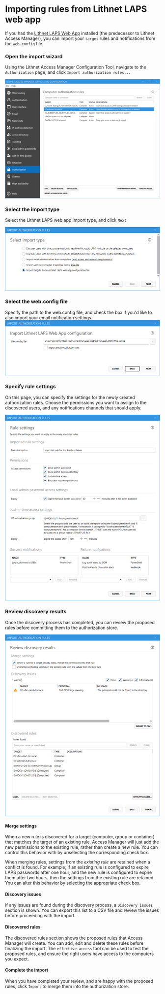 # Importing rules from Lithnet LAPS web app

If you had the [Lithnet LAPS Web App](https://github.com/lithet/laps-web) installed (the predecessor to Lithnet Access Manager), you can import your `target` rules and notifications from the `web.config` file.

### Open the import wizard

Using the Lithnet Access Manager Configuration Tool, navigate to the `Authorization` page, and click `Import authorization rules...`

![authz](../../.gitbook/assets/ui-page-authz.png)

### Select the import type

Select the Lithnet LAPS web app import type, and click `Next`

![laps\_web](../../.gitbook/assets/ui-page-import-type-lapsweb.png)

### Select the web.config file

Specify the path to the web.config file, and check the box if you'd like to also import your email notification settings. ![laps\_web](../../.gitbook/assets/ui-page-import-lapsweb.png)

### Specify rule settings

On this page, you can specify the settings for the newly created authorization rules. Choose the permissions you want to assign to the discovered users, and any notifications channels that should apply.

![rule\_setting](../../.gitbook/assets/ui-page-import-rulesettings.png)

### Review discovery results

Once the discovery process has completed, you can review the proposed rules before committing them to the authorization store.

![import\_results](../../.gitbook/assets/ui-page-import-results.png)

#### Merge settings

When a new rule is discovered for a target (computer, group or container) that matches the target of an existing rule, Access Manager will just add the new permissions to the existing rule, rather than create a new rule. You can control this behavior with by unselecting the corresponding check box.

When merging rules, settings from the _existing rule_ are retained when a conflict is found. For example, if an existing rule is configured to expire LAPS passwords after one hour, and the new rule is configured to expire them after two hours, then the settings from the existing rule are retained. You can alter this behavior by selecting the appropriate check box.

#### Discovery issues

If any issues are found during the discovery process, a `Discovery issues` section is shown. You can export this list to a CSV file and review the issues before proceeding with the import.

#### Discovered rules

The discovered rules section shows the proposed rules that Access Manager will create. You can add, edit and delete these rules before finalizing the import. The `effective access` tool can be used to test the proposed rules, and ensure the right users have access to the computers you expect.

#### Complete the import

When you have completed your review, and are happy with the proposed rules, click `Import` to merge them into the authorization store.
